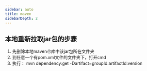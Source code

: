 ```yaml
---
sidebar: auto
title: maven
sidebarDepth: 2
---
```

## 本地重新拉取jar包的步骤
1. 先删除本地maven仓库中该jar包所在文件夹
2. 到任意一个有pom.xml文件的文件夹下，打开cmd
3. 执行：  mvn dependency:get -Dartifact=groupId:artifactId:version